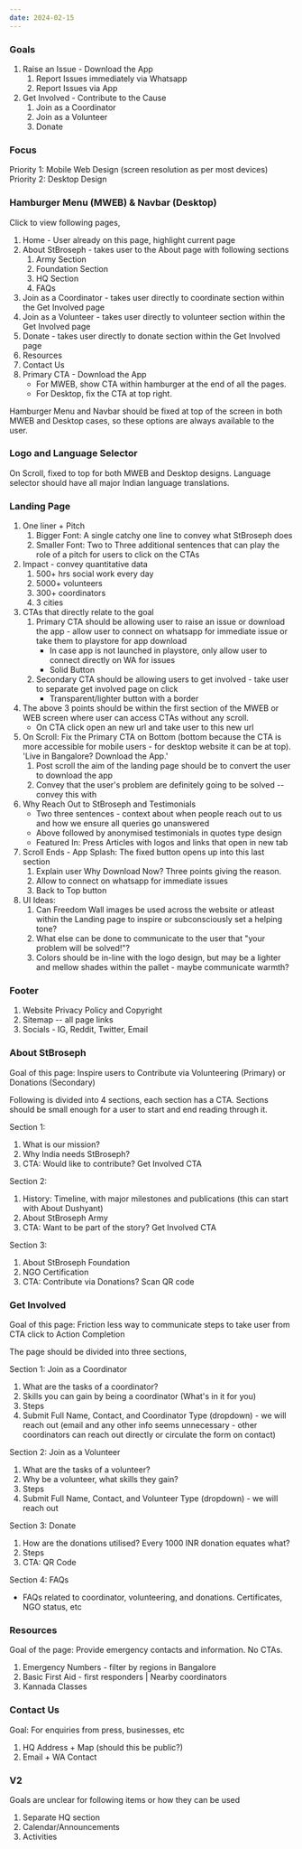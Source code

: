 ```yaml
---
date: 2024-02-15
---
```


### Goals
1. Raise an Issue - Download the App
	1. Report Issues immediately via Whatsapp
	2. Report Issues via App
2. Get Involved - Contribute to the Cause
	1. Join as a Coordinator
	2. Join as a Volunteer
	3. Donate

### Focus
Priority 1: Mobile Web Design (screen resolution as per most devices)
Priority 2: Desktop Design

### Hamburger Menu (MWEB) & Navbar (Desktop)
Click to view following pages,
1. Home - User already on this page, highlight current page
2. About StBroseph - takes user to the About page with following sections
	1. Army Section
	2. Foundation Section
	3. HQ Section
	4. FAQs
3. Join as a Coordinator - takes user directly to coordinate section within the Get Involved page
4. Join as a Volunteer - takes user directly to volunteer section within the Get Involved page
5. Donate - takes user directly to donate section within the Get Involved page
6. Resources
7. Contact Us
8. Primary CTA - Download the App
	- For MWEB, show CTA within hamburger at the end of all the pages.
	- For Desktop, fix the CTA at top right.

Hamburger Menu and Navbar should be fixed at top of the screen in both MWEB and Desktop cases, so these options are always available to the user.

### Logo and Language Selector
On Scroll, fixed to top for both MWEB and Desktop designs.
Language selector should have all major Indian language translations.

### Landing Page
1. One liner + Pitch
	1. Bigger Font: A single catchy one line to convey what StBroseph does
	2. Smaller Font: Two to Three additional sentences that can play the role of a pitch for users to click on the CTAs
2. Impact - convey quantitative data
	1. 500+ hrs social work every day
	2. 5000+ volunteers
	3. 300+ coordinators
	4. 3 cities
3. CTAs that directly relate to the goal
	1. Primary CTA should be allowing user to raise an issue or download the app - allow user to connect on whatsapp for immediate issue or take them to playstore for app download
		- In case app is not launched in playstore, only allow user to connect directly on WA for issues
		- Solid Button
	2. Secondary CTA should be allowing users to get involved - take user to separate get involved page on click
		- Transparent/lighter button with a border
4. The above 3 points should be within the first section of the MWEB or WEB screen where user can access CTAs without any scroll.
	- On CTA click open an new url and take user to this new url
5. On Scroll: Fix the Primary CTA on Bottom (bottom because the CTA is more accessible for mobile users - for desktop website it can be at top). 'Live in Bangalore? Download the App.'
	1. Post scroll the aim of the landing page should be to convert the user to download the app
	2. Convey that the user's problem are definitely going to be solved -- convey this with 
6. Why Reach Out to StBroseph and Testimonials
	- Two three sentences - context about when people reach out to us and how we ensure all queries go unanswered
	- Above followed by anonymised testimonials in quotes type design
	- Featured In: Press Articles with logos and links that open in new tab
7. Scroll Ends - App Splash: The fixed button opens up into this last section
	1. Explain user Why Download Now? Three points giving the reason.
	2. Allow to connect on whatsapp for immediate issues
	3. Back to Top button
8. UI Ideas: 
	1. Can Freedom Wall images be used across the website or atleast within the Landing page to inspire or subconsciously set a helping tone?
	2. What else can be done to communicate to the user that "your problem will be solved!"?
	3. Colors should be in-line with the logo design, but may be a lighter and mellow shades within the pallet - maybe communicate warmth?

### Footer
1. Website Privacy Policy and Copyright
2. Sitemap -- all page links
3. Socials - IG, Reddit, Twitter, Email

### About StBroseph
Goal of this page: Inspire users to Contribute via Volunteering (Primary) or Donations (Secondary)

Following is divided into 4 sections, each section has a CTA. Sections should be small enough for a user to start and end reading through it.

Section 1:
1. What is our mission?
2. Why India needs StBroseph?
3. CTA: Would like to contribute? Get Involved CTA

Section 2:
1. History: Timeline, with major milestones and publications (this can start with About Dushyant)
2. About StBroseph Army
3. CTA: Want to be part of the story? Get Involved CTA

Section 3: 
1. About StBroseph Foundation
2. NGO Certification
3. CTA: Contribute via Donations? Scan QR code

### Get Involved
Goal of this page: Friction less way to communicate steps to take user from CTA click to Action Completion

The page should be divided into three sections,

Section 1: Join as a Coordinator
1. What are the tasks of a coordinator?
2. Skills you can gain by being a coordinator (What's in it for you)
3. Steps
4. Submit Full Name, Contact, and Coordinator Type (dropdown) - we will reach out (email and any other info seems unnecessary - other coordinators can reach out directly or circulate the form on contact)

Section 2: Join as a Volunteer
1. What are the tasks of a volunteer?
2. Why be a volunteer, what skills they gain?
3. Steps
4. Submit Full Name, Contact, and Volunteer Type (dropdown) - we will reach out

Section 3: Donate
1. How are the donations utilised? Every 1000 INR donation equates what?
2. Steps
3. CTA: QR Code

Section 4: FAQs
- FAQs related to coordinator, volunteering, and donations. Certificates, NGO status, etc

### Resources
Goal of the page: Provide emergency contacts and information. No CTAs.

1. Emergency Numbers - filter by regions in Bangalore
2. Basic First Aid - first responders | Nearby coordinators
3. Kannada Classes

### Contact Us
Goal: For enquiries from press, businesses, etc

1. HQ Address + Map (should this be public?)
2. Email + WA Contact

### V2

Goals are unclear for following items or how they can be used
1. Separate HQ section
2. Calendar/Announcements
3. Activities